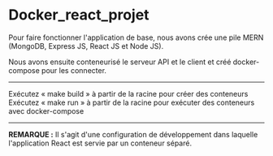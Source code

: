 # Docker_react_projet

Pour faire fonctionner l'application de base, nous avons crée une pile MERN (MongoDB, Express JS, React JS et Node JS).

Nous avons ensuite conteneurisé le serveur API et le client et créé docker-compose pour les connecter.

---

Exécutez « make build » à partir de la racine pour créer des conteneurs
Exécutez « make run » à partir de la racine pour exécuter des conteneurs avec docker-compose

---

**REMARQUE :** Il s'agit d'une configuration de développement dans laquelle l'application React est servie par un conteneur séparé.
